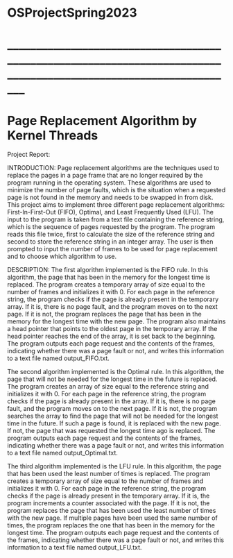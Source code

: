 # OSProjectSpring2023
# __________________________________________________________________________________________________________________
# Page Replacement Algorithm by Kernel Threads
Project Report:

INTRODUCTION:
Page replacement algorithms are the techniques used to replace the pages in a page frame that are no longer required by the program running in the operating system. These algorithms are used to minimize the number of page faults, which is the situation when a requested page is not found in the memory and needs to be swapped in from disk. This project aims to implement three different page replacement algorithms: First-In-First-Out (FIFO), Optimal, and Least Frequently Used (LFU).
The input to the program is taken from a text file containing the reference string, which is the sequence of pages requested by the program. The program reads this file twice, first to calculate the size of the reference string and second to store the reference string in an integer array. The user is then prompted to input the number of frames to be used for page replacement and to choose which algorithm to use.

DESCRIPTION:
The first algorithm implemented is the FIFO rule. In this algorithm, the page that has been in the memory for the longest time is replaced. The program creates a temporary array of size equal to the number of frames and initializes it with 0. For each page in the reference string, the program checks if the page is already present in the temporary array. If it is, there is no page fault, and the program moves on to the next page. If it is not, the program replaces the page that has been in the memory for the longest time with the new page. The program also maintains a head pointer that points to the oldest page in the temporary array. If the head pointer reaches the end of the array, it is set back to the beginning. The program outputs each page request and the contents of the frames, indicating whether there was a page fault or not, and writes this information to a text file named output_FIFO.txt.

The second algorithm implemented is the Optimal rule. In this algorithm, the page that will not be needed for the longest time in the future is replaced. The program creates an array of size equal to the reference string and initializes it with 0. For each page in the reference string, the program checks if the page is already present in the array. If it is, there is no page fault, and the program moves on to the next page. If it is not, the program searches the array to find the page that will not be needed for the longest time in the future. If such a page is found, it is replaced with the new page. If not, the page that was requested the longest time ago is replaced. The program outputs each page request and the contents of the frames, indicating whether there was a page fault or not, and writes this information to a text file named output_Optimal.txt.

The third algorithm implemented is the LFU rule. In this algorithm, the page that has been used the least number of times is replaced. The program creates a temporary array of size equal to the number of frames and initializes it with 0. For each page in the reference string, the program checks if the page is already present in the temporary array. If it is, the program increments a counter associated with the page. If it is not, the program replaces the page that has been used the least number of times with the new page. If multiple pages have been used the same number of times, the program replaces the one that has been in the memory for the longest time. The program outputs each page request and the contents of the frames, indicating whether there was a page fault or not, and writes this information to a text file named output_LFU.txt.
